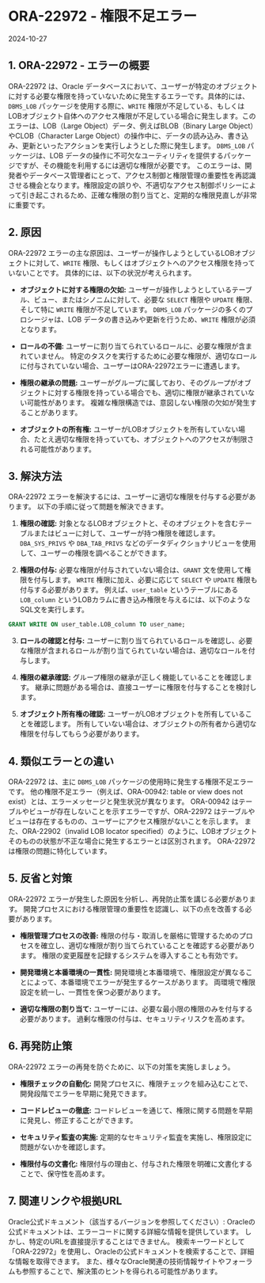 # ORA-22972 - 権限不足エラー
2024-10-27

## 1. ORA-22972 - エラーの概要

ORA-22972 は、Oracle データベースにおいて、ユーザーが特定のオブジェクトに対する必要な権限を持っていないために発生するエラーです。具体的には、`DBMS_LOB` パッケージを使用する際に、`WRITE` 権限が不足している、もしくはLOBオブジェクト自体へのアクセス権限が不足している場合に発生します。このエラーは、LOB（Large Object）データ、例えばBLOB（Binary Large Object）やCLOB（Character Large Object）の操作中に、データの読み込み、書き込み、更新といったアクションを実行しようとした際に発生します。  `DBMS_LOB` パッケージは、LOB データの操作に不可欠なユーティリティを提供するパッケージですが、その機能を利用するには適切な権限が必要です。  このエラーは、開発者やデータベース管理者にとって、アクセス制御と権限管理の重要性を再認識させる機会となります。権限設定の誤りや、不適切なアクセス制御ポリシーによって引き起こされるため、正確な権限の割り当てと、定期的な権限見直しが非常に重要です。


## 2. 原因

ORA-22972 エラーの主な原因は、ユーザーが操作しようとしているLOBオブジェクトに対して、`WRITE` 権限、もしくはオブジェクトへのアクセス権限を持っていないことです。  具体的には、以下の状況が考えられます。

* **オブジェクトに対する権限の欠如:**  ユーザーが操作しようとしているテーブル、ビュー、またはシノニムに対して、必要な `SELECT` 権限や `UPDATE` 権限、そして特に `WRITE` 権限が不足しています。  `DBMS_LOB` パッケージの多くのプロシージャは、LOB データの書き込みや更新を行うため、`WRITE` 権限が必須となります。

* **ロールの不備:** ユーザーに割り当てられているロールに、必要な権限が含まれていません。  特定のタスクを実行するために必要な権限が、適切なロールに付与されていない場合、ユーザーはORA-22972エラーに遭遇します。

* **権限の継承の問題:** ユーザーがグループに属しており、そのグループがオブジェクトに対する権限を持っている場合でも、適切に権限が継承されていない可能性があります。  複雑な権限構造では、意図しない権限の欠如が発生することがあります。

* **オブジェクトの所有権:** ユーザーがLOBオブジェクトを所有していない場合、たとえ適切な権限を持っていても、オブジェクトへのアクセスが制限される可能性があります。


## 3. 解決方法

ORA-22972 エラーを解決するには、ユーザーに適切な権限を付与する必要があります。  以下の手順に従って問題を解決できます。

1. **権限の確認:** 対象となるLOBオブジェクトと、そのオブジェクトを含むテーブルまたはビューに対して、ユーザーが持つ権限を確認します。  `DBA_SYS_PRIVS` や `DBA_TAB_PRIVS` などのデータディクショナリビューを使用して、ユーザーの権限を調べることができます。

2. **権限の付与:**  必要な権限が付与されていない場合は、`GRANT` 文を使用して権限を付与します。  `WRITE` 権限に加え、必要に応じて `SELECT` や `UPDATE` 権限も付与する必要があります。 例えば、`user_table` というテーブルにある `LOB_column` というLOBカラムに書き込み権限を与えるには、以下のようなSQL文を実行します。

```sql
GRANT WRITE ON user_table.LOB_column TO user_name;
```

3. **ロールの確認と付与:** ユーザーに割り当てられているロールを確認し、必要な権限が含まれるロールが割り当てられていない場合は、適切なロールを付与します。

4. **権限の継承確認:** グループ権限の継承が正しく機能していることを確認します。  継承に問題がある場合は、直接ユーザーに権限を付与することを検討します。

5. **オブジェクト所有権の確認:** ユーザーがLOBオブジェクトを所有していることを確認します。 所有していない場合は、オブジェクトの所有者から適切な権限を付与してもらう必要があります。


## 4. 類似エラーとの違い

ORA-22972 は、主に `DBMS_LOB` パッケージの使用時に発生する権限不足エラーです。  他の権限不足エラー（例えば、ORA-00942: table or view does not exist）とは、エラーメッセージと発生状況が異なります。  ORA-00942 はテーブルやビューが存在しないことを示すエラーですが、ORA-22972 はテーブルやビューは存在するものの、ユーザーにアクセス権限がないことを示します。  また、ORA-22902（invalid LOB locator specified）のように、LOBオブジェクトそのものの状態が不正な場合に発生するエラーとは区別されます。  ORA-22972 は権限の問題に特化しています。


## 5. 反省と対策

ORA-22972 エラーが発生した原因を分析し、再発防止策を講じる必要があります。  開発プロセスにおける権限管理の重要性を認識し、以下の点を改善する必要があります。

* **権限管理プロセスの改善:**  権限の付与・取消しを厳格に管理するためのプロセスを確立し、適切な権限が割り当てられていることを確認する必要があります。  権限の変更履歴を記録するシステムを導入することも有効です。

* **開発環境と本番環境の一貫性:** 開発環境と本番環境で、権限設定が異なることによって、本番環境でエラーが発生するケースがあります。  両環境で権限設定を統一し、一貫性を保つ必要があります。

* **適切な権限の割り当て:**  ユーザーには、必要な最小限の権限のみを付与する必要があります。  過剰な権限の付与は、セキュリティリスクを高めます。


## 6. 再発防止策

ORA-22972 エラーの再発を防ぐために、以下の対策を実施しましょう。

* **権限チェックの自動化:**  開発プロセスに、権限チェックを組み込むことで、開発段階でエラーを早期に発見できます。

* **コードレビューの徹底:**  コードレビューを通じて、権限に関する問題を早期に発見し、修正することができます。

* **セキュリティ監査の実施:** 定期的なセキュリティ監査を実施し、権限設定に問題がないかを確認します。

* **権限付与の文書化:** 権限付与の理由と、付与された権限を明確に文書化することで、保守性を高めます。


## 7. 関連リンクや根拠URL

Oracle公式ドキュメント（該当するバージョンを参照してください）:  Oracleの公式ドキュメントは、エラーコードに関する詳細な情報を提供しています。  しかし、特定のURLを直接提示することはできません。  検索キーワードとして「ORA-22972」を使用し、Oracleの公式ドキュメントを検索することで、詳細な情報を取得できます。  また、様々なOracle関連の技術情報サイトやフォーラムも参照することで、解決策のヒントを得られる可能性があります。